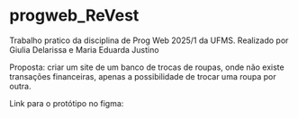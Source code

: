 # progweb_ReVest
Trabalho pratico da disciplina de Prog Web 2025/1 da UFMS. Realizado por Giulia Delarissa e Maria Eduarda Justino

Proposta: criar um site de um banco de trocas de roupas, onde não existe transações financeiras, apenas a possibilidade de trocar uma roupa por outra.

Link para o protótipo no figma: 


